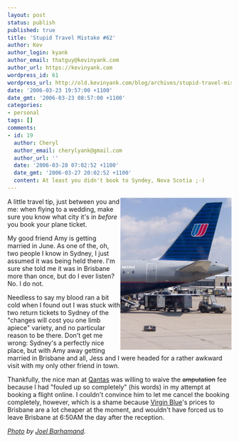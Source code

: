 ```yaml
---
layout: post
status: publish
published: true
title: 'Stupid Travel Mistake #62'
author: Kev
author_login: kyank
author_email: thatguy@kevinyank.com
author_url: https://kevinyank.com
wordpress_id: 61
wordpress_url: http://old.kevinyank.com/blog/archives/stupid-travel-mistake-62/
date: '2006-03-23 19:57:00 +1100'
date_gmt: '2006-03-23 08:57:00 +1100'
categories:
- personal
tags: []
comments:
- id: 19
  author: Cheryl
  author_email: cherylyank@gmail.com
  author_url: ''
  date: '2006-03-28 07:02:52 +1100'
  date_gmt: '2006-03-27 20:02:52 +1100'
  content: At least you didn't book to Syndey, Nova Scotia ;-)
---
```

<p><img align="right" alt="Lost Luggage" id="image60" title="Lost Luggage" src="/assets/wp-content/uploads/2006/03/united-lost-luggage.jpg" />A little travel tip, just between you and me: when flying to a wedding, make sure you know what city it's in <em>before</em> you book your plane ticket.</p>
<p>My good friend Amy is getting married in June. As one of the, oh, two people I know in Sydney, I just assumed it was being held there. I'm sure she told me it was in Brisbane more than once, but do I ever listen? No. I do not.</p>
<p>Needless to say my blood ran a bit cold when I found out I was stuck with two return tickets to Sydney of the "changes will cost you one limb apiece" variety, and no particular reason to be there. Don't get me wrong: Sydney's a perfectly nice place, but with Amy away getting married in Brisbane and all, Jess and I were headed for a rather awkward visit with my only other friend in town.</p>
<p>Thankfully, the nice man at <a href="http://www.qantas.com.au/">Qantas</a> was willing to waive the <del>amputation</del> fee because I had "fouled up so completely" (his words) in my attempt at booking a flight online. I couldn't convince him to let me cancel the booking completely, however, which is a shame because <a href="http://www.virginblue.com.au/">Virgin Blue</a>'s prices to Brisbane are a lot cheaper at the moment, and wouldn't have forced us to leave Brisbane at 6:50AM the day after the reception.</p>
<p><cite><a href="http://www.flickr.com/photos/barhamand/30742814/">Photo</a> by <a href="http://www.flickr.com/photos/barhamand/">Joel Barhamand</a>.</cite></p>
